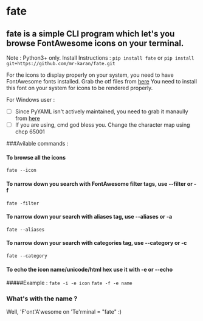 # fate

## fate is a simple CLI program which let's you browse FontAwesome icons on your terminal. 
Note : Python3+ only.
Install Instructions : 
`pip install fate`
or 
`pip install git+https://github.com/mr-karan/fate.git`

For the icons to display properly on your system, you need to have FontAwesome fonts installed.
Grab the otf files from [here](https://fortawesome.github.io/Font-Awesome/)
You need to install this font on your system for icons to be rendered properly.

For Windows user : 
 - [ ] Since PyYAML isn't actively maintained, you need to grab it manaully from [here](http://www.lfd.uci.edu/~gohlke/pythonlibs/#pyyaml)
 - [ ] If you are using, cmd god bless you. Change the character map using chcp 65001

###Avilable commands : 
#### To browse all the icons 
`fate --icon `
#### To narrow down you search with FontAwesome filter tags, use --filter or -f
`fate -filter`
#### To narrow down your search with aliases tag, use --aliases or -a
`fate --aliases`
#### To narrow down your search with categories tag, use --category or -c
`fate --category`
#### To echo the icon name/unicode/html hex use it with -e or --echo
#####Example : 
`fate -i -e icon`
`fate -f -e name`

### What's with the name ? 

Well, 'F'ont'A'wesome on 'Te'rminal = "fate" :)

